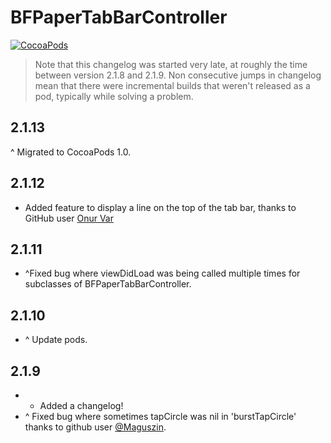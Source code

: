 BFPaperTabBarController
====================
[![CocoaPods](https://img.shields.io/cocoapods/v/BFPaperTabBarController.svg?style=flat)](https://github.com/bfeher/BFPaperTabBarController)

> Note that this changelog was started very late, at roughly the time between version 2.1.8 and 2.1.9. Non consecutive jumps in changelog mean that there were incremental builds that weren't released as a pod, typically while solving a problem.


2.1.13
---------
^ Migrated to CocoaPods 1.0.


2.1.12
---------
+ Added feature to display a line on the top of the tab bar, thanks to GitHub user [Onur Var](https://github.com/onurvarrrr)

2.1.11
---------
+ ^Fixed bug where viewDidLoad was being called multiple times for subclasses of BFPaperTabBarController.

2.1.10
---------
+ ^ Update pods.

2.1.9
---------
+ + Added a changelog!
+ ^ Fixed bug where sometimes tapCircle was nil in 'burstTapCircle' thanks to github user [@Maguszin](https://github.com/Maguszin).
